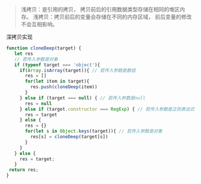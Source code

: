 > 浅拷贝：是引用的拷贝， 拷贝前后的引用数据类型存储在相同的堆区内存。
> 浅拷贝：拷贝前后的变量会存储在不同的内存区域， 前后变量的修改不会互相影响。

深拷贝实现
```javascript
function cloneDeep(target) {
   let res
   // 若传入参数是对象
   if (typeof target === 'object'){
     if(Array.isArray(target)){ // 若传入参数是数组
       res = []
       for(let item in target){
         res.push(cloneDeep(item))    
       }
     } else if (target === null) { // 若传入参数是null  
       res = null
     } else if (target.constructor === RegExp) { // 若传入参数是正则表达式
       res = target
     } else {
       res = {}
       for(let s in Object.keys(target)){ // 若传入参数是对象
         res[s] = cloneDeep(target[s])
       } 
     }
   } else {
     res = target;
   }
 return res;
} 
```